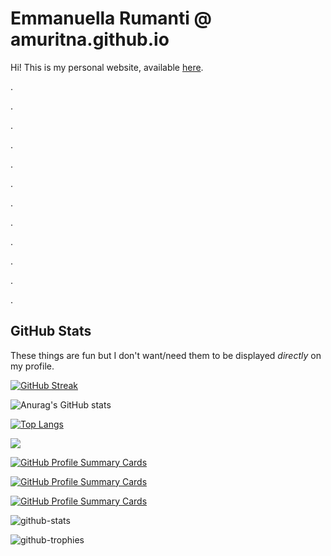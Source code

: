# Emmanuella Rumanti @ amuritna.github.io
Hi! This is my personal website, available [here](https://amuritna.github.io).

.

.

.

.

.

.

.

.

.

.

.

.

## GitHub Stats
These things are fun but I don't want/need them to be displayed *directly* on my profile.

[![GitHub Streak](https://streak-stats.demolab.com/?user=amuritna&theme=transparent)](https://git.io/streak-stats)

![Anurag's GitHub stats](https://github-readme-stats.vercel.app/api?username=amuritna\&show_icons=true\&show=reviews,discussions_started,discussions_answered,prs_merged,prs_merged_percentage&theme=transparent)

[![Top Langs](https://github-readme-stats.vercel.app/api/top-langs/?username=amuritna&theme=transparent)](https://github.com/anuraghazra/github-readme-stats)

<img src="https://github-profile-trophy.vercel.app/?username=amuritna&no-bg=true&theme=juicyfresh" />

[![GitHub Profile Summary Cards](http://github-profile-summary-cards.vercel.app/api/cards/profile-details?username=amuritna&theme=transparent)](https://github.com/vn7n24fzkq/github-profile-summary-cards)

[![GitHub Profile Summary Cards](http://github-profile-summary-cards.vercel.app/api/cards/most-commit-language?username=amuritna&theme=transparent)](https://github.com/vn7n24fzkq/github-profile-summary-cards)

[![GitHub Profile Summary Cards](http://github-profile-summary-cards.vercel.app/api/cards/productive-time?username=amuritna&theme=transparent&utcOffset=7)](https://github.com/vn7n24fzkq/github-profile-summary-cards)

![github-stats](https://stats.dooboo.io/api/github-stats-advanced?login=amuritna)

![github-trophies](https://stats.dooboo.io/api/github-trophies?login=amuritna)
